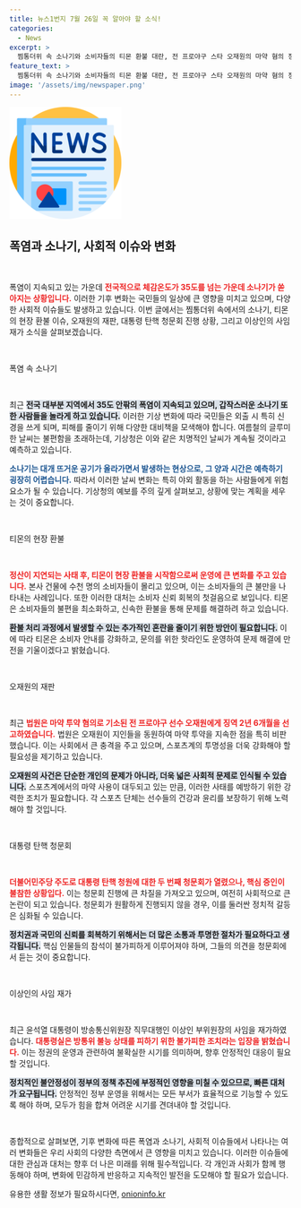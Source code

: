 ```yaml
---
title: 뉴스1번지 7월 26일 꼭 알아야 할 소식!
categories:
  - News
excerpt: >
  찜통더위 속 소나기와 소비자들의 티몬 환불 대란, 전 프로야구 스타 오재원의 마약 혐의 징역형! 정치적 긴장도 고조되는 가운데, 방송통신위원장의 사임 소식까지 전합니다. 클릭해서 자세히 알아보세요!
feature_text: >
  찜통더위 속 소나기와 소비자들의 티몬 환불 대란, 전 프로야구 스타 오재원의 마약 혐의 징역형! 정치적 긴장도 고조되는 가운데, 방송통신위원장의 사임 소식까지 전합니다. 클릭해서 자세히 알아보세요!
image: '/assets/img/newspaper.png'
---
```


<p><img src="/assets/img/newspaper.png" alt="kimp 속보" /></p>

<h2 data-ke-size="size26">폭염과 소나기, 사회적 이슈와 변화</h2>

<p data-ke-size="size16">&nbsp;</p>

<p>폭염이 지속되고 있는 가운데 <b><span style="color: #ee2323;">전국적으로 체감온도가 35도를 넘는 가운데 소나기가 쏟아지는 상황입니다.</span></b> 이러한 기후 변화는 국민들의 일상에 큰 영향을 미치고 있으며, 다양한 사회적 이슈들도 발생하고 있습니다. 이번 글에서는 찜통더위 속에서의 소나기, 티몬의 현장 환불 이슈, 오재원의 재판, 대통령 탄핵 청문회 진행 상황, 그리고 이상인의 사임 재가 소식을 살펴보겠습니다.</p>

<p data-ke-size="size16">&nbsp;</p>

<p>폭염 속 소나기</p>

<p data-ke-size="size16">&nbsp;</p>

<p>최근 <b><span style="background-color: #21538527;">전국 대부분 지역에서 35도 안팎의 폭염이 지속되고 있으며, 갑작스러운 소나기 또한 사람들을 놀라게 하고 있습니다.</span></b> 이러한 기상 변화에 따라 국민들은 외출 시 특히 신경을 쓰게 되며, 피해를 줄이기 위해 다양한 대비책을 모색해야 합니다. 여름철의 글루미한 날씨는 불편함을 초래하는데, 기상청은 이와 같은 치명적인 날씨가 계속될 것이라고 예측하고 있습니다.</p>

<p><b><span style="color: #1a5490;">소나기는 대개 뜨거운 공기가 올라가면서 발생하는 현상으로, 그 양과 시간은 예측하기 굉장히 어렵습니다.</span></b> 따라서 이러한 날씨 변화는 특히 야외 활동을 하는 사람들에게 위험 요소가 될 수 있습니다. 기상청의 예보를 주의 깊게 살펴보고, 상황에 맞는 계획을 세우는 것이 중요합니다.</p>

<p data-ke-size="size16">&nbsp;</p>

<p>티몬의 현장 환불</p>

<p data-ke-size="size16">&nbsp;</p>

<p><b><span style="color: #ee2323;">정산이 지연되는 사태 후, 티몬이 현장 환불을 시작함으로써 운영에 큰 변화를 주고 있습니다.</span></b> 본사 건물에 수천 명의 소비자들이 몰리고 있으며, 이는 소비자들의 큰 불만을 나타내는 사례입니다. 또한 이러한 대처는 소비자 신뢰 회복의 첫걸음으로 보입니다. 티몬은 소비자들의 불편을 최소화하고, 신속한 환불을 통해 문제를 해결하려 하고 있습니다.</p>

<p><b><span style="background-color: #21538527;">환불 처리 과정에서 발생할 수 있는 추가적인 혼란을 줄이기 위한 방안이 필요합니다.</span></b> 이에 따라 티몬은 소비자 안내를 강화하고, 문의를 위한 핫라인도 운영하여 문제 해결에 만전을 기울이겠다고 밝혔습니다.</p>

<p data-ke-size="size16">&nbsp;</p>

<p>오재원의 재판</p>

<p data-ke-size="size16">&nbsp;</p>

<p>최근 <b><span style="color: #ee2323;">법원은 마약 투약 혐의로 기소된 전 프로야구 선수 오재원에게 징역 2년 6개월을 선고하였습니다.</span></b> 법원은 오재원이 지인들을 동원하여 마약 투약을 지속한 점을 특히 비판했습니다. 이는 사회에서 큰 충격을 주고 있으며, 스포츠계의 투명성을 더욱 강화해야 할 필요성을 제기하고 있습니다.</p>

<p><b><span style="background-color: #21538527;">오재원의 사건은 단순한 개인의 문제가 아니라, 더욱 넓은 사회적 문제로 인식될 수 있습니다.</span></b> 스포츠계에서의 마약 사용이 대두되고 있는 만큼, 이러한 사태를 예방하기 위한 강력한 조치가 필요합니다. 각 스포츠 단체는 선수들의 건강과 윤리를 보장하기 위해 노력해야 할 것입니다.</p>

<p data-ke-size="size16">&nbsp;</p>

<p>대통령 탄핵 청문회</p>

<p data-ke-size="size16">&nbsp;</p>

<p><b><span style="color: #ee2323;">더불어민주당 주도로 대통령 탄핵 청원에 대한 두 번째 청문회가 열렸으나, 핵심 증인이 불참한 상황입다.</span></b> 이는 청문회 진행에 큰 차질을 가져오고 있으며, 여전히 사회적으로 큰 논란이 되고 있습니다. 청문회가 원활하게 진행되지 않을 경우, 이를 둘러싼 정치적 갈등은 심화될 수 있습니다.</p>

<p><b><span style="background-color: #21538527;">정치권과 국민의 신뢰를 회복하기 위해서는 더 많은 소통과 투명한 절차가 필요하다고 생각됩니다.</span></b> 핵심 인물들의 참석이 불가피하게 이루어져야 하며, 그들의 의견을 청문회에서 듣는 것이 중요합니다.</p>

<p data-ke-size="size16">&nbsp;</p>

<p>이상인의 사임 재가</p>

<p data-ke-size="size16">&nbsp;</p>

<p>최근 윤석열 대통령이 방송통신위원장 직무대행인 이상인 부위원장의 사임을 재가하였습니다. <b><span style="color: #ee2323;">대통령실은 방통위 불능 상태를 피하기 위한 불가피한 조치라는 입장을 밝혔습니다.</span></b> 이는 정권의 운영과 관련하여 불확실한 시기를 의미하며, 향후 안정적인 대응이 필요할 것입니다.</p>

<p><b><span style="background-color: #21538527;">정치적인 불안정성이 정부의 정책 추진에 부정적인 영향을 미칠 수 있으므로, 빠른 대처가 요구됩니다.</span></b> 안정적인 정부 운영을 위해서는 모든 부서가 효율적으로 기능할 수 있도록 해야 하며, 모두가 힘을 합쳐 어려운 시기를 견뎌내야 할 것입니다.</p>

<p data-ke-size="size16">&nbsp;</p>

<p>종합적으로 살펴보면, 기후 변화에 따른 폭염과 소나기, 사회적 이슈들에서 나타나는 여러 변화들은 우리 사회의 다양한 측면에서 큰 영향을 미치고 있습니다. 이러한 이슈들에 대한 관심과 대처는 향후 더 나은 미래를 위해 필수적입니다. 각 개인과 사회가 함께 행동해야 하며, 변화에 민감하게 반응하고 지속적인 발전을 도모해야 할 필요가 있습니다.</p>
유용한 생활 정보가 필요하시다면, <a href="https://onioninfo.kr" rel="dofollow">onioninfo.kr</a>



